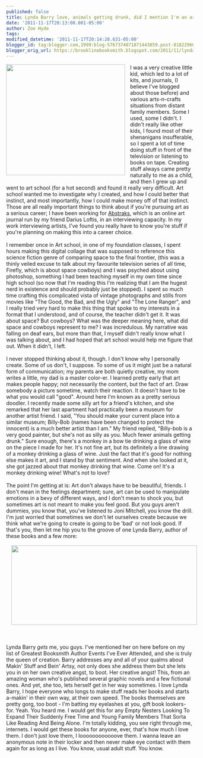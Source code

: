 ```yaml
---
published: false
title: Lynda Barry love, animals getting drunk, did I mention I'm an art school dropout?
date: '2011-11-17T20:13:00.001-05:00'
author: Zoe Hyde
tags: 
modified_datetime: '2011-11-17T20:14:28.631-05:00'
blogger_id: tag:blogger.com,1999:blog-5767374071871443859.post-8182296013349503489
blogger_orig_url: https://brooklinebooksmith.blogspot.com/2011/11/lynda-barry-love-animals-getting-drunk.html
---
```


<div class="separator" style="clear: both; text-align: left;"><a href="https://hammer.ucla.edu/image/1671/600/450.JPG" imageanchor="1" style="clear: left; float: left; margin-bottom: 1em; margin-right: 1em;"><img border="0" height="298" src="https://hammer.ucla.edu/image/1671/600/450.JPG" width="320" /></a>I was a very creative little kid, which led to a lot of kits, and journals, (I believe I've blogged about those before) and various arts-n-crafts situations from distant family members. Some I used, some I didn't. I didn't really like other kids, I found most of their shenanigans insufferable, so I spent a lot of time doing stuff in front of the television or listening to books on tape. Creating stuff always came pretty naturally to me as a child, and then I grew up and went to art school (for a hot second) and found it really very difficult. Art school wanted me to investigate why I created, and how I could better that instinct, and most importantly, how I could make money off of that instinct. Those are all really important things to think about if you're pursuing art as a serious career; I have been working for <a href="https://www.abstraks.com/">Abstraks</a>, which is an online art journal run by my friend Darius Loftis, in an interviewing capacity. In my work interviewing artists, I've found you really have to know you're stuff if you're planning on making this into a career choice. </div><div class="separator" style="clear: both; text-align: left;"><br /></div><div class="separator" style="clear: both; text-align: left;">I remember once in Art school, in one of my foundation classes, I spent hours making this digital collage that was supposed to reference this science fiction genre of comparing space to the final frontier, (this was a thinly veiled excuse to talk about my favourite television series of all time, Firefly, which is about space cowboys)&nbsp;and I was psyched about using photoshop, something I had been teaching myself in my own time since high school&nbsp;(so now that I'm reading this I'm realizing that I am the hugest nerd in existence and should probably just be stopped). I spent so much time crafting this complicated vista of vintage photographs and stills from movies like "The Good, the Bad, and the Ugly" and "The Lone Ranger", and I really tried very hard to make this thing that spoke to my interests in a format that I understood, and of course, the teacher didn't get it. It was about space? But cowboys? What was the deeper meaning here, what did space and cowboys represent to me? I was incredulous. My narrative was falling on deaf ears, but more than that, I myself didn't really know what I was talking about, and I had hoped that art school would help me figure that out. When it didn't, I left.</div><div class="separator" style="clear: both; text-align: left;"><br /></div>I never stopped thinking about it, though. I don't know why I personally create. Some of us don't, I suppose. To some of us it might just be a natural form of communication; my parents are both quietly creative, my mom writes a little, my dad is a master color-er. I learned pretty early that art makes people happy; not necessarily the content, but the fact of art. Draw somebody a picture sometime, watch their reaction. It doesn't have to be what you would call "good". Around here I'm known as a pretty serious doodler. I recently made some silly art for a friend's kitchen, and she remarked that her last apartment had practically been a museum for another artist friend. I said, "You should make your current place into a similar museum; Billy-Bob (names have been changed to protect the innocent) is a much better artist than I am." My friend replied, "Billy-bob is a very good painter, but she's not as silly as you. Much fewer animals getting drunk." Sure enough, there's a monkey in a bow tie drinking a glass of wine on the piece I made for her. It's not fine art, but its definitely a line drawing of a monkey drinking a glass of wine. Just the fact that it's good for nothing else makes it art, and I stand by that sentiment. And when she looked at it, she got jazzed about that monkey drinking that wine. Come on! It's a monkey drinking wine! What's not to love? <br /><br />The point I'm getting at is: Art don't always have to be beautiful,&nbsp;friends. I don't mean in the feelings department; sure, art can be used to manipulate emotions in a bevy of different ways, and I don't mean to shock you, but sometimes art is not meant to make you feel good. But you guys aren't dummies, you know that, you've listened to Joni Mitchell, you know the drill. I'm just worried that sometimes we don't let ourselves create because we think what we're going to create is going to be 'bad' or not look good. If that's you, then let me hip you to the groove of one Lynda Barry, author of these books and a few more:<br /><br /><div class="separator" style="clear: both; text-align: center;"><a href="https://img.photobucket.com/albums/v373/Nuhbrans/barry.jpg?t=1321576886" imageanchor="1" style="margin-left: 1em; margin-right: 1em;"><img border="0" height="213" src="https://img.photobucket.com/albums/v373/Nuhbrans/barry.jpg?t=1321576886" width="500" /></a></div><div class="separator" style="clear: both; text-align: center;"><br /></div><br /><br /><div style="text-align: left;">Lynda Barry <em>gets </em>me, you guys. I've mentioned her on here before on my list of Greatest Booksmith Author Events I've Ever Attended, and she is truly the queen of creation. Barry addresses any and all of your qualms about Makin' Stuff and Bein' Artsy, not only does she address them but she lets you in on her own creative angst, to boot. Her creative angst! This, from an amazing woman who's published several graphic novels and a few fictional ones. And yet, she too, lets herself get in her way sometimes. I love Lynda Barry, I hope everyone who longs to make stuff reads her books and starts a-makin' in their own way, at their own speed. The books themselves are pretty gorg, too boot - I'm batting my eyelashes at you, gift book lookers-for. Yeah. You heard me. I would get this for any&nbsp;Empty Nesters&nbsp;Looking To Expand Their Suddenly Free Time and Young Family Members That Sorta Like Reading And Being Alone. I'm totally kidding, you see right through me, internets. I would get these books for anyone, ever, that's how much I love them. I don't just love them, I loooooooooooove them. I wanna leave an anonymous note in their locker and then never make eye contact with them again for as long as I live. You know, usual adult stuff. You know. </div>